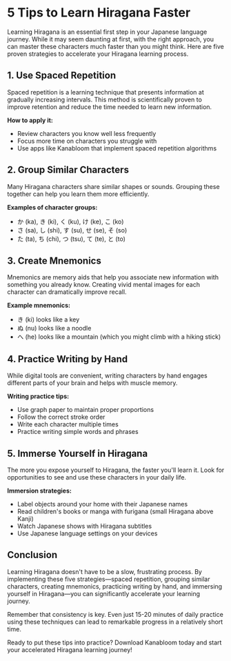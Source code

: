 # 5 Tips to Learn Hiragana Faster

Learning Hiragana is an essential first step in your Japanese language journey. While it may seem daunting at first, with the right approach, you can master these characters much faster than you might think. Here are five proven strategies to accelerate your Hiragana learning process.

## 1. Use Spaced Repetition

Spaced repetition is a learning technique that presents information at gradually increasing intervals. This method is scientifically proven to improve retention and reduce the time needed to learn new information.

**How to apply it:**
- Review characters you know well less frequently
- Focus more time on characters you struggle with
- Use apps like Kanabloom that implement spaced repetition algorithms

## 2. Group Similar Characters

Many Hiragana characters share similar shapes or sounds. Grouping these together can help you learn them more efficiently.

**Examples of character groups:**
- か (ka), き (ki), く (ku), け (ke), こ (ko)
- さ (sa), し (shi), す (su), せ (se), そ (so)
- た (ta), ち (chi), つ (tsu), て (te), と (to)

## 3. Create Mnemonics

Mnemonics are memory aids that help you associate new information with something you already know. Creating vivid mental images for each character can dramatically improve recall.

**Example mnemonics:**
- き (ki) looks like a key
- ぬ (nu) looks like a noodle
- へ (he) looks like a mountain (which you might climb with a hiking stick)

## 4. Practice Writing by Hand

While digital tools are convenient, writing characters by hand engages different parts of your brain and helps with muscle memory.

**Writing practice tips:**
- Use graph paper to maintain proper proportions
- Follow the correct stroke order
- Write each character multiple times
- Practice writing simple words and phrases

## 5. Immerse Yourself in Hiragana

The more you expose yourself to Hiragana, the faster you'll learn it. Look for opportunities to see and use these characters in your daily life.

**Immersion strategies:**
- Label objects around your home with their Japanese names
- Read children's books or manga with furigana (small Hiragana above Kanji)
- Watch Japanese shows with Hiragana subtitles
- Use Japanese language settings on your devices

## Conclusion

Learning Hiragana doesn't have to be a slow, frustrating process. By implementing these five strategies—spaced repetition, grouping similar characters, creating mnemonics, practicing writing by hand, and immersing yourself in Hiragana—you can significantly accelerate your learning journey.

Remember that consistency is key. Even just 15-20 minutes of daily practice using these techniques can lead to remarkable progress in a relatively short time.

Ready to put these tips into practice? Download Kanabloom today and start your accelerated Hiragana learning journey! 